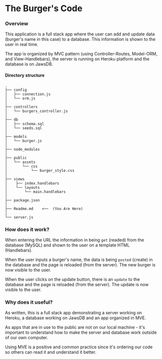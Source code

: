 # The Burger's Code

### Overview

This application is a full stack app where the user can add and update data (burger's name in this case) to a database. This information is shown to the user in real time.

The app is organized by MVC pattern (using Controller-Routes, Model-ORM, and View-Handlebars), the server is running on Heroku platform and the database is on JawsDB.

#### Directory structure

```
.
├── config
│   ├── connection.js
│   └── orm.js
│ 
├── controllers
│   └── burgers_controller.js
│
├── db
│   ├── schema.sql
│   └── seeds.sql
│
├── models
│   └── burger.js
│ 
├── node_modules
│
├── public
│   └── assets
│       └── css
│           └── burger_style.css
│  
├── views
│    ├── index.handlebars
│    └── layouts
│        └── main.handlebars
│
├── package.json
│
├── Readme.md    <──  (You Are Here)
│
└── server.js

```

### How does it work?

When entering the URL the information in being `get` (readed) from the database (MySQL) and shown to the user on a template HTML (Handlebars).

When the user inputs a burger's name, the data is being `posted` (create) in the database and the page is reloaded (from the server). The new burger is now visible to the user.

When the user clicks on the update button, there is an `update` to the database and the page is reloaded (from the server). The update is now visible to the user.

### Why does it useful?

As written, this is a full stack app demonstrating a server working on Heroku, a database working on JawsDB and an app organized in MVE.

As apps that are in use to the public are not on our local machine - it's important to understand how to make the server and database work outside of our own computer.

Using MVE is a positive and common practice since it's ordering our code so others can read it and understand it better.

 
